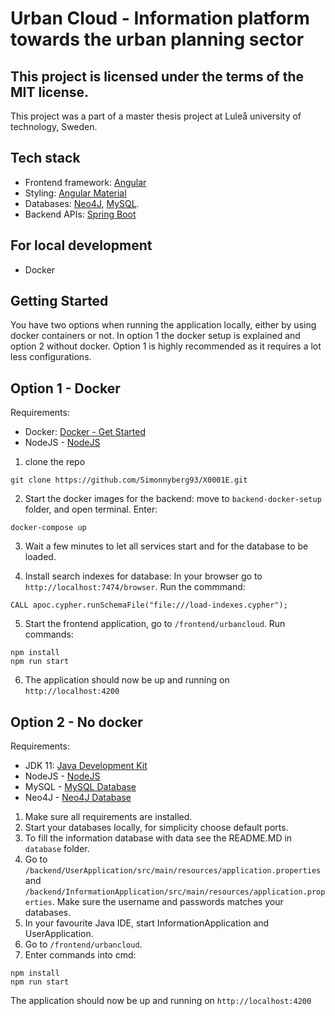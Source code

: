 # Urban Cloud - Information platform towards the urban planning sector

## This project is licensed under the terms of the MIT license.

This project was a part of a master thesis project at Luleå university of technology, Sweden.

## Tech stack

- Frontend framework: [Angular](http://angular.io)
- Styling: [Angular Material](https://material.angular.io/)
- Databases: [Neo4J](https://neo4j.com/), [MySQL](https://www.mysql.com/).
- Backend APIs: [Spring Boot](https://spring.io/projects/spring-boot/)

## For local development

- Docker

## Getting Started

You have two options when running the application locally, either by using docker containers or not. In option 1 the docker setup is explained and option 2 without docker. Option 1 is highly recommended as it requires a lot less configurations.

## Option 1 - Docker

Requirements:

- Docker: [Docker - Get Started](https://www.docker.com/get-started/)
- NodeJS - [NodeJS](https://nodejs.org/en/)

1. clone the repo

```
git clone https://github.com/Simonnyberg93/X0001E.git
```

2. Start the docker images for the backend: move to `backend-docker-setup` folder, and open terminal.
Enter:
```
docker-compose up
```

3. Wait a few minutes to let all services start and for the database to be loaded.

4. Install search indexes for database: In your browser go to `http://localhost:7474/browser`. Run the commmand:

```cypher
CALL apoc.cypher.runSchemaFile("file:///load-indexes.cypher");
```


5. Start the frontend application, go to `/frontend/urbancloud`. Run commands:

```
npm install
npm run start
```

6. The application should now be up and running on `http://localhost:4200`

## Option 2 - No docker

Requirements:

- JDK 11: [Java Development Kit](https://www.oracle.com/se/java/technologies/javase/jdk11-archive-downloads.html)
- NodeJS - [NodeJS](https://nodejs.org/en/)
- MySQL - [MySQL Database](https://dev.mysql.com/downloads/installer/)
- Neo4J - [Neo4J Database](https://neo4j.com)

1. Make sure all requirements are installed.
2. Start your databases locally, for simplicity choose default ports.
3. To fill the information database with data see the README.MD in `database` folder.
4. Go to `/backend/UserApplication/src/main/resources/application.properties` and `/backend/InformationApplication/src/main/resources/application.properties`. Make sure the username and passwords matches your databases.
5. In your favourite Java IDE, start InformationApplication and UserApplication.
6. Go to `/frontend/urbancloud`.
7. Enter commands into cmd:

```
npm install
npm run start
```
The application should now be up and running on `http://localhost:4200`
